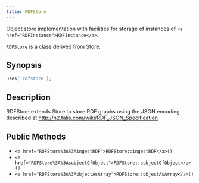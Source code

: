 ```yaml
---
title: RDFStore
---
```


Object store implementation with facilities for storage of instances of
`<a href="RDFInstance">RDFInstance</a>`.

`RDFStore` is a class derived from <a href="Store">Store</a>.

## Synopsis

```php
uses('rdfstore');
```

## Description

RDFStore extends Store to store RDF graphs using the JSON encoding
described at http://n2.talis.com/wiki/RDF_JSON_Specification

## Public Methods

* `<a href="RDFStore%3A%3AingestRDF">RDFStore::ingestRDF</a>()`
* `<a href="RDFStore%3A%3AsubjectOfObject">RDFStore::subjectOfObject</a>()`
* `<a href="RDFStore%3A%3AobjectAsArray">RDFStore::objectAsArray</a>()`

